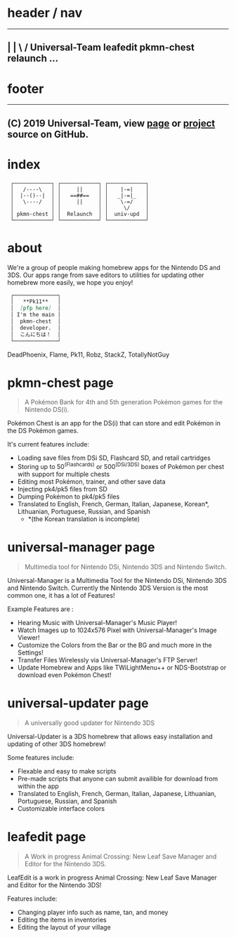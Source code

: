 # header / nav
<!-- Logo on left, projects on right -->
--------------------------------------------------------------------------------
  | |
  \ /  Universal-Team                       leafedit  pkmn-chest  relaunch  ...
--------------------------------------------------------------------------------

# footer
--------------------------------------------------------------------------------
 (C) 2019 Universal-Team, view [page]() or [project]() source on GitHub.
--------------------------------------------------------------------------------
<!-- project source only on project pages, maybe use some FA icons -->

# index
<!-- A grid of buttons to the projects with icons, titles, and maybe short descriptions -->
```
 ┌────────────┐ ┌────────────┐ ┌────────────┐
 │   /----\   │ │     ||     │ │    |-=|    │
 │  |--()--|  │ │   ==##==   │ │   _|-=|_   │
 │   \----/   │ │     ||     │ │    \-=/    │
 │            │ │            │ │     \/     │
 │ pkmn-chest │ │  Relaunch  │ │  univ-upd  │
 └────────────┘ └────────────┘ └────────────┘
```

<!-- Probably a Discord link here -->

# about
We're a group of people making homebrew apps for the Nintendo DS and 3DS.
Our apps range from save editors to utilities for updating other homebrew more easily, we hope you enjoy!

<!-- A grid of people with bios and pfps or so -->
```md
 ┌──────────────┐
 │   **Pk11**   │ 
 │  [pfp here]  │
 │ I'm the main │
 │  pkmn-chest  │
 │  developer.  │
 │  こんにちは！  │
 └──────────────┘
```
DeadPhoenix, Flame, Pk11, Robz, StackZ, TotallyNotGuy

<!-- Project pages
     All will also have download buttons, screenshots from relevent folder, and credits -->
# pkmn-chest page
> A Pokémon Bank for 4th and 5th generation Pokémon games for the Nintendo DS(i).

Pokémon Chest is an app for the DS(i) that can store and edit Pokémon in the DS Pokémon games.

It's current features include:
- Loading save files from DSi SD, Flashcard SD, and retail cartridges
- Storing up to 50<sup>(Flashcards)</sup> or 500<sup>(DSi/3DS)</sup> boxes of Pokémon per chest with support for multiple chests
- Editing most Pokémon, trainer, and other save data
- Injecting pk4/pk5 files from SD
- Dumping Pokémon to pk4/pk5 files
- Translated to English, French, German, Italian, Japanese, Korean\*, Lithuanian, Portuguese, Russian, and Spanish
    - \*(the Korean translation is incomplete)

# universal-manager page
> Multimedia tool for Nintendo DSi, Nintendo 3DS and Nintendo Switch.

Universal-Manager is a Multimedia Tool for the Nintendo DSi, Nintendo 3DS and Nintendo Switch.
Currently the Nintendo 3DS Version is the most common one, it has a lot of Features!

Example Features are : 
- Hearing Music with Universal-Manager's Music Player!
- Watch Images up to 1024x576 Pixel with Universal-Manager's Image Viewer!
- Customize the Colors from the Bar or the BG and much more in the Settings!
- Transfer Files Wirelessly via Universal-Manager's FTP Server!
- Update Homebrew and Apps like TWiLightMenu++ or NDS-Bootstrap or download even Pokémon Chest!

# universal-updater page
> A universally good updater for Nintendo 3DS

Universal-Updater is a 3DS homebrew that allows easy installation and updating of other 3DS homebrew!

Some features include:
- Flexable and easy to make scripts
- Pre-made scripts that anyone can submit availible for download from within the app
- Translated to English, French, German, Italian, Japanese, Lithuanian, Portuguese, Russian, and Spanish
- Customizable interface colors

# leafedit page
> A Work in progress Animal Crossing: New Leaf Save Manager and Editor for the Nintendo 3DS.

LeafEdit is a work in progress Animal Crossing: New Leaf Save Manager and Editor for the Nintendo 3DS!

Features include:
- Changing player info such as name, tan, and money
- Editing the items in inventories
- Editing the layout of your village
